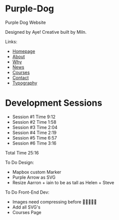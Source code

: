 # Purple-Dog

Purple Dog Website

Designed by Aye! Creative built by Miln. 

Links: 

* [Homepage](https://purpledog.herokuapp.com/index.php)
* [About](https://purpledog.herokuapp.com/about.php) 
* [Why](https://purpledog.herokuapp.com/why.php)
* [News](https://purpledog.herokuapp.com/news.php)
* [Courses](https://purpledog.herokuapp.com/courses.php)
* [Contact](https://purpledog.herokuapp.com/contact.php)
* [Typography](https://purpledog.herokuapp.com/typography.php)

# Development Sessions

* Session #1 Time 9:12
* Session #2 Time 1:58
* Session #3 Time 2:04
* Session #4 Time 2:19
* Session #5 Time 6:57
* Session #6 Time 3:16

Total Time 25:16

To Do Design: 

* Mapbox custom Marker
* Purple Arrow as SVG
* Resize Aarron + iain to be as tall as Helen + Steve

To Do Front-End Dev: 

* Images need compressing before 🚀🚀🚀🚀🚀
* Add all SVG's
* Courses Page 





